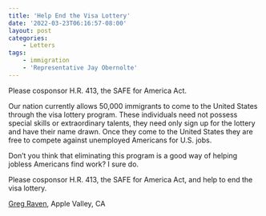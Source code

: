 ```yaml
---
title: 'Help End the Visa Lottery'
date: '2022-03-23T06:16:57-08:00'
layout: post
categories:
    - Letters
tags:
    - immigration
    - 'Representative Jay Obernolte'
---
```


Please cosponsor H.R. 413, the SAFE for America Act.

Our nation currently allows 50,000 immigrants to come to the United States through the visa lottery program. These individuals need not possess special skills or extraordinary talents, they need only sign up for the lottery and have their name drawn. Once they come to the United States they are free to compete against unemployed Americans for U.S. jobs.

Don’t you think that eliminating this program is a good way of helping jobless Americans find work? I sure do.

Please cosponsor H.R. 413, the SAFE for America Act, and help to end the visa lottery.

[Greg Raven](https://www.gregraven.org/), Apple Valley, CA